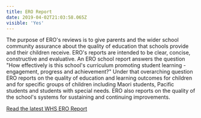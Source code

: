 ```yaml
---
title: ERO Report
date: 2019-04-02T21:03:58.065Z
visible: 'Yes'
---
```

The purpose of ERO's reviews is to give parents and the wider school community assurance about the quality of education that schools provide and their children receive. ERO's reports are intended to be clear, concise, constructive and evaluative. An ERO school report answers the question "How effectively is this school's curriculum promoting student learning - engagement, progress and achievement?" Under that overarching question ERO reports on the quality of education and learning outcomes for children and for specific groups of children including Maori students, Pacific students and students with special needs. ERO also reports on the quality of the school's systems for sustaining and continuing improvements.

[Read the latest WHS ERO Report](https://res.cloudinary.com/whanganuihigh/image/upload/v1583105784/School%20Documents/Confirmed_ERO_report_2019.pdf)
